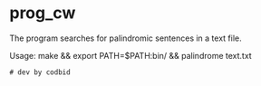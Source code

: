 # prog_cw

The program searches for palindromic sentences in a text file.

Usage:
make && 
export PATH=$PATH:bin/ &&
palindrome text.txt


    # dev by codbid
